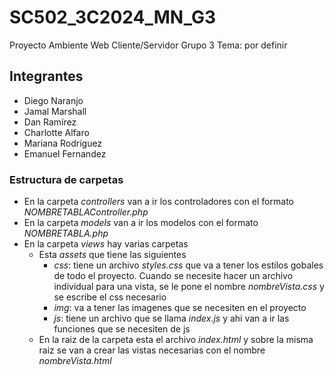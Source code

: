 # SC502_3C2024_MN_G3

Proyecto Ambiente Web Cliente/Servidor
Grupo 3
Tema: por definir

## Integrantes
- Diego Naranjo
- Jamal Marshall
- Dan Ramírez
- Charlotte Alfaro
- Mariana Rodríguez
- Emanuel Fernandez

### Estructura de carpetas
- En la carpeta _controllers_ van a ir los controladores con el formato _NOMBRETABLAController.php_
- En la carpeta _models_ van a ir los modelos con el formato _NOMBRETABLA.php_
- En la carpeta _views_ hay varias carpetas
    - Esta _assets_ que tiene las siguientes
        - _css_: tiene un archivo _styles.css_ que va a tener los estilos gobales de todo el proyecto. Cuando se necesite hacer un archivo individual para una vista, se le pone el nombre _nombreVista.css_ y se escribe el css necesario
        - _img_: va a tener las imagenes que se necesiten en el proyecto
        - _js_: tiene un archivo que se llama _index.js_ y ahi van a ir las funciones que se necesiten de js
    - En la raiz de la carpeta esta el archivo _index.html_ y sobre la misma raiz se van a crear las vistas necesarias con el nombre _nombreVista.html_

